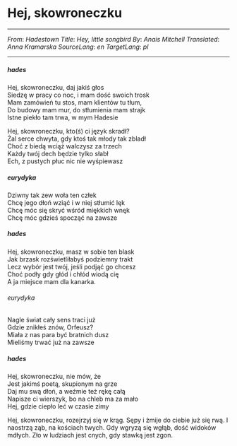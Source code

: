 # Hej, skowroneczku
---
_From_: _Hadestown_
_Title_: _Hey, little songbird_
_By_: _Anais Mitchell_
_Translated_: _Anna Kramarska_
_SourceLang_: _en_
_TargetLang_: _pl_

---

##### hades
Hej, skowroneczku, daj jakiś głos  
 Siedzę w pracy co noc, i mam dość swoich trosk  
Mam zamówień tu stos, mam klientów tu tłum,  
Do budowy mam mur, do stłumienia mam strajk  
Istne piekło tam trwa, w mym Hadesie  

Hej, skowroneczku, kto(ś) ci język skradł?  
Żal serce chwyta, gdy ktoś tak młody tak zbladł  
Choć z biedą wciąż walczysz za trzech  
Każdy twój dech będzie tylko słabł  
Ech, z pustych płuc nic nie wyśpiewasz  

##### eurydyka  
Dziwny tak zew woła ten człek    
Chcę jego dłoń wziąć i w niej stłumić lęk  
Chcę móc się skryć wśród miękkich wnęk  
Chcę móc gdzieś spocząć na zawsze  

##### hades  
Hej, skowroneczku, masz w sobie ten blask  
Jak brzask rozświetliłabyś podziemny trakt  
Lecz wybór jest twój, jeśli podjąć go chcesz  
Choć podły gdy głód i chłód wiodą cię  
A ja miejsce mam dla kanarka. 

###### eurydyka
Nagle świat cały sens traci już  
Gdzie znikłeś znów, Orfeusz?  
Miała z nas para być bratnich dusz  
Mieliśmy trwać już na zawsze  

##### hades
Hej, skowroneczku, nie mów, że  
Jest jakimś poetą, skupionym na grze   
Daj mu swą dłoń, a weźmie też rękę całą   
Napisze ci wierszyk, bo na chleb ma za mało   
Hej, gdzie ciepło leć w czasie zimy 

Hej, skowroneczku, rozejrzyj się w krąg. 
Sępy i żmije do ciebie już się rwą. 
I naostrzą ząb, na kościach twych. 
Gdy wgryzą się wgłąb, dość widoków mdłych. 
Zło w ludziach jest cnych, gdy stawką jest zgon. 
